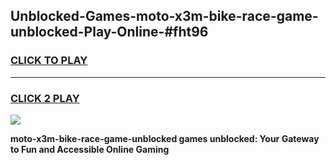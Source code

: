 
## Unblocked-Games-moto-x3m-bike-race-game-unblocked-Play-Online-#fht96
<h3>
<a href="https://premium.freeplayer.one?title=moto-x3m-bike-race-game-unblocked&ref=27F">CLICK TO PLAY</a></h3>
<hr>

<h3>
<a href="https://premium.freeplayer.one?title=moto-x3m-bike-race-game-unblocked&ref=27F">CLICK 2 PLAY</a>
  
</h3>

<a href="https://premium.freeplayer.one?title=moto-x3m-bike-race-game-unblocked&ref=27F"><img src="https://clearcache.store/games.png"></a>


**moto-x3m-bike-race-game-unblocked games unblocked: Your Gateway to Fun and Accessible Online Gaming**
